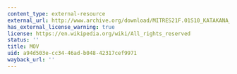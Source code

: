 ```yaml
---
content_type: external-resource
external_url: http://www.archive.org/download/MITRES21F.01S10_KATAKANA_EXERCISES/2c1.mov
has_external_license_warning: true
license: https://en.wikipedia.org/wiki/All_rights_reserved
status: ''
title: MOV
uid: a94d503e-cc34-46ad-b048-42317cef9971
wayback_url: ''
---
```

